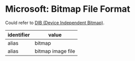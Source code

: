 # Microsoft: Bitmap File Format

Could refer to [DIB (Device Independent Bitmap)](../master/dib.md).

| identifier               | value
| ----------------------- | -----
| alias                   | bitmap
| alias                   | bitmap image file

